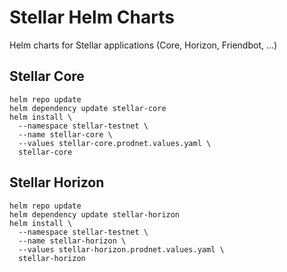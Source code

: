 # Stellar Helm Charts

Helm charts for Stellar applications (Core, Horizon, Friendbot, ...)

## Stellar Core

```
helm repo update
helm dependency update stellar-core
helm install \
  --namespace stellar-testnet \
  --name stellar-core \
  --values stellar-core.prodnet.values.yaml \
  stellar-core
```

## Stellar Horizon

```
helm repo update
helm dependency update stellar-horizon
helm install \
  --namespace stellar-testnet \
  --name stellar-horizon \
  --values stellar-horizon.prodnet.values.yaml \
  stellar-horizon
```
